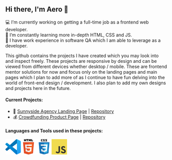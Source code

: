 ## Hi there, I'm Aero 👋

:computer: I’m currently working on getting a full-time job as a frontend web developer.<br/>
:seedling: I’m constantly learning more in-depth HTML, CSS and JS.<br/>
:mag_right: I have work experience in software QA which I am able to leverage as a developer.<br/>

This github contains the projects I have created which you may look into and inspect freely. These projects are responsive by design and can be viewed from different devices whether desktop / mobile. These are frontend mentor solutions for now and focus only on the landing pages and main pages which I plan to add more of as I continue to have fun delving into the world of front-end design / development. I also plan to add my own designs and projects here in the future.

#### Current Projects:
- :tangerine: [Sunnyside Agency Landing Page](https://aflamiano-std.github.io/sunnyside-agency-landing-page/) | [Repository](https://github.com/aflamiano-career/sunnyside-agency-landing-page)
- :moneybag: [Crowdfunding Product Page](https://aflamiano-std.github.io/crowdfunding-product-page-main/) | [Repository](https://github.com/aflamiano-career/crowdfunding-product-page-main)

#### Languages and Tools used in these projects:
<img align="left" alt="Visual Studio Code" width="48px" src="https://raw.githubusercontent.com/github/explore/80688e429a7d4ef2fca1e82350fe8e3517d3494d/topics/visual-studio-code/visual-studio-code.png" />
<img align="left" alt="HTML5" width="48px" src="https://raw.githubusercontent.com/github/explore/80688e429a7d4ef2fca1e82350fe8e3517d3494d/topics/html/html.png" />
<img align="left" alt="CSS3" width="48px" src="https://raw.githubusercontent.com/github/explore/80688e429a7d4ef2fca1e82350fe8e3517d3494d/topics/css/css.png" />
<img align="left" alt="JavaScript" width="48px" src="https://raw.githubusercontent.com/github/explore/80688e429a7d4ef2fca1e82350fe8e3517d3494d/topics/javascript/javascript.png" />
<br/><br/>

